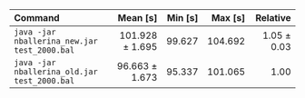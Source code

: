 | Command | Mean [s] | Min [s] | Max [s] | Relative |
|:---|---:|---:|---:|---:|
| `java -jar nballerina_new.jar test_2000.bal` | 101.928 ± 1.695 | 99.627 | 104.692 | 1.05 ± 0.03 |
| `java -jar nballerina_old.jar test_2000.bal` | 96.663 ± 1.673 | 95.337 | 101.065 | 1.00 |
